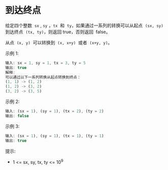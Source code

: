 # 到达终点

给定四个整数  `sx` , `sy` ，`tx`  和  `ty`，如果通过一系列的转换可以从起点  `(sx, sy)`  到达终点  `(tx, ty)`，则返回 true，否则返回  false。

从点  `(x, y)`  可以转换到  `(x, x+y)`  或者  `(x+y, y)`。

示例 1:

```ts
输入: sx = 1, sy = 1, tx = 3, ty = 5
输出: true
解释:
可以通过以下一系列转换从起点转换到终点：
(1, 1) -> (1, 2)
(1, 2) -> (3, 2)
(3, 2) -> (3, 5)
```

示例 2:

```ts
输入: (sx = 1), (sy = 1), (tx = 2), (ty = 2)
输出: false
```

示例 3:

```ts
输入: (sx = 1), (sy = 1), (tx = 1), (ty = 1)
输出: true
```

提示:

- 1 <= sx, sy, tx, ty <= 10<sup>9</sup>
